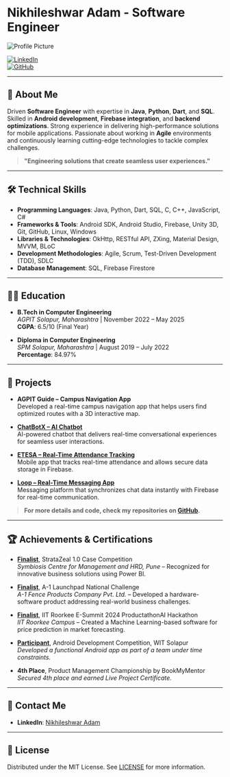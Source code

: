 # Nikhileshwar Adam - Software Engineer

![Profile Picture](https://via.placeholder.com/150) <!-- Optional profile image -->

[![LinkedIn](https://img.shields.io/badge/LinkedIn-Nikhileshwar%20Adam-blue)](https://www.linkedin.com/in/nikhileshwar-adam/)  
[![GitHub](https://img.shields.io/badge/GitHub-Nikhileshwar%20Adam-darkgrey)](https://github.com/IJNikhil)

---

## 📜 About Me
Driven **Software Engineer** with expertise in **Java**, **Python**, **Dart**, and **SQL**. Skilled in **Android development**, **Firebase integration**, and **backend optimizations**. Strong experience in delivering high-performance solutions for mobile applications. Passionate about working in **Agile** environments and continuously learning cutting-edge technologies to tackle complex challenges.

> **"Engineering solutions that create seamless user experiences."**

---

## 🛠️ Technical Skills
- **Programming Languages**: Java, Python, Dart, SQL, C, C++, JavaScript, C#
- **Frameworks & Tools**: Android SDK, Android Studio, Firebase, Unity 3D, Git, GitHub, Linux, Windows
- **Libraries & Technologies**: OkHttp, RESTful API, ZXing, Material Design, MVVM, BLoC
- **Development Methodologies**: Agile, Scrum, Test-Driven Development (TDD), SDLC
- **Database Management**: SQL, Firebase Firestore

---

## 🧑‍💻 Education
- **B.Tech in Computer Engineering**  
  *AGPIT Solapur, Maharashtra* | November 2022 – May 2025  
  **CGPA**: 6.5/10 (Final Year)

- **Diploma in Computer Engineering**  
  *SPM Solapur, Maharashtra* | August 2019 – July 2022  
  **Percentage**: 84.97%

---

## 📂 Projects
- **AGPIT Guide – Campus Navigation App**  
  Developed a real-time campus navigation app that helps users find optimized routes with a 3D interactive map.
  
- [**ChatBotX – AI Chatbot**](https://github.com/IJNikhil/fluttergemini)  
  AI-powered chatbot that delivers real-time conversational experiences for seamless user interactions.

- [**ETESA – Real-Time Attendance Tracking**](https://github.com/IJNikhil/ETESA)  
  Mobile app that tracks real-time attendance and allows secure data storage in Firebase.

- [**Loop – Real-Time Messaging App**](https://github.com/IJNikhil/Loop)  
  Messaging platform that synchronizes chat data instantly with Firebase for real-time communication.

> **For more details and code, check my repositories on [GitHub](https://github.com/IJNikhil).**

---

## 🏆 Achievements & Certifications
- **[Finalist](https://www.linkedin.com/posts/nikhileshwar-adam_stratazeal-competition-powerbi-activity-7002153192764289024-FJzJ)**, StrataZeal 1.0 Case Competition  
  *Symbiosis Centre for Management and HRD, Pune* – Recognized for innovative business solutions using Power BI.

- **[Finalist](https://www.linkedin.com/posts/nikhileshwar-adam_a1-launchpad-national-challenge-activity-7002539516851733504-WY2Y)**, A-1 Launchpad National Challenge  
  *A-1 Fence Products Company Pvt. Ltd.* – Developed a hardware-software product addressing real-world business challenges.

- **[Finalist](https://www.linkedin.com/posts/nikhileshwar-adam_iit-roorkee-e-summit-productathonai-activity-7003351672940711936-8muG)**, IIT Roorkee E-Summit 2024 ProductathonAI Hackathon  
  *IIT Roorkee Campus* – Created a Machine Learning-based software for price prediction in market forecasting.

- **[Participant](https://www.linkedin.com/posts/nikhileshwar-adam_android-development-competition-wit-solapur-activity-7002010736349878272-rcAm)**, Android Development Competition, WIT Solapur  
  *Developed a functional Android app as part of a team under time constraints.*

- **4th Place**, Product Management Championship by BookMyMentor  
  *Secured 4th place and earned Live Project Certificate.*

---

## 🔗 Contact Me
- **LinkedIn**: [Nikhileshwar Adam](https://www.linkedin.com/in/nikhileshwar-adam/)

---

## 📄 License
Distributed under the MIT License. See [LICENSE](LICENSE) for more information.
